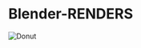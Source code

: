 # Blender-RENDERS
![Donut]([https://raw.githubusercontent.com/tograh/testrepository/master/3DTest.png](https://github.com/Aadhaar-debug/Blender-RENDERS/blob/main/untitled2.png))
